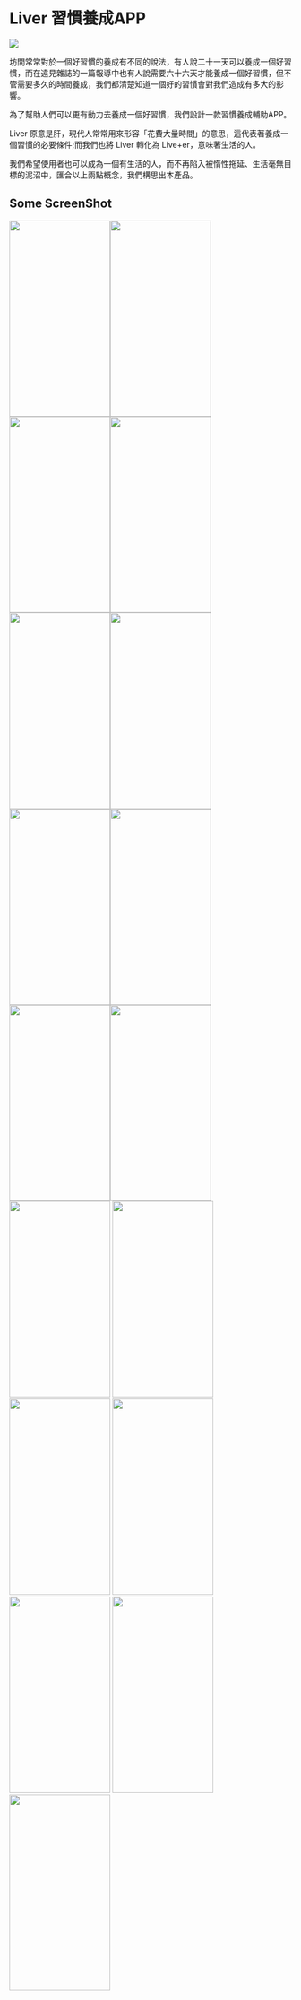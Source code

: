 # Liver 習慣養成APP

![](https://i.imgur.com/syJA1I5.gif)

坊間常常對於一個好習慣的養成有不同的說法，有人說二十一天可以養成一個好習慣，而在遠見雜誌的一篇報導中也有人說需要六十六天才能養成一個好習慣，但不管需要多久的時間養成，我們都清楚知道一個好的習慣會對我們造成有多大的影響。

為了幫助人們可以更有動力去養成一個好習慣，我們設計一款習慣養成輔助APP。

Liver 原意是肝，現代人常常用來形容「花費大量時間」的意思，這代表著養成一個習慣的必要條件;而我們也將 Liver 轉化為 Live+er，意味著生活的人。

我們希望使用者也可以成為一個有生活的人，而不再陷入被惰性拖延、生活毫無目標的泥沼中，匯合以上兩點概念，我們構思出本產品。

## Some ScreenShot

<img src="https://i.imgur.com/K3hInjR.png" width="180" height="350" /><img src="https://i.imgur.com/ABEru5t.png" width="180" height="350" /><img src="https://i.imgur.com/H5nZFF6.png" width="180" height="350" /><img src="https://i.imgur.com/12S1eLB.png" width="180" height="350" />
<img src="https://i.imgur.com/3MuKLff.png" width="180" height="350" /><img src="https://i.imgur.com/V2yxaVX.png" width="180" height="350" />
<img src="https://i.imgur.com/seKx94e.png" width="180" height="350" /><img src="https://i.imgur.com/xPfLJGu.png" width="180" height="350" />
<img src="https://i.imgur.com/r0V4DKA.png" width="180" height="350" /><img src="https://i.imgur.com/018u7O7.png" width="180" height="350" />
<img src="https://i.imgur.com/FZH16g7.png" width="180" height="350" />
<img src="https://i.imgur.com/4ZeZofm.png" width="180" height="350" />
<img src="https://i.imgur.com/G8KHoAe.png" width="180" height="350" />
<img src="https://i.imgur.com/ApCNNOh.png" width="180" height="350" />
<img src="https://i.imgur.com/UCrDkg0.png" width="180" height="350" />
<img src="https://i.imgur.com/ellNIs7.png" width="180" height="350" />
<img src="https://i.imgur.com/yiEPVZl.png" width="180" height="350" />


